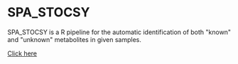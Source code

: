 # SPA_STOCSY

SPA_STOCSY is a R pipeline for the automatic identification of both "known" and "unknown" metabolites in given samples.


[Click here](https://wanliw96.github.io/SPA_STOCSY/spa_stocsy_menu.html)

